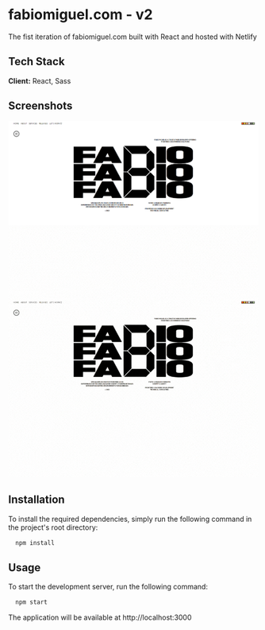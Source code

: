 # fabiomiguel.com - v2

The fist iteration of fabiomiguel.com built with React and hosted with Netlify

## Tech Stack

**Client:** React, Sass

## Screenshots

![App Screenshot](src/images/github/homepage.png)
![App Screenshot](src/images/github/homepage-reel.gif)

## Installation

To install the required dependencies, simply run the following command in the project's root directory:

```bash
  npm install
```

## Usage

To start the development server, run the following command:

```bash
  npm start
```

The application will be available at http://localhost:3000
